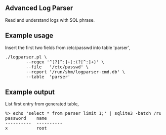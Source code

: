 ## Advanced Log Parser
Read and understand logs with SQL phrase.

## Example usage

Insert the first two fields from /etc/passwd into table 'parser',

<pre>
./logparser.pl \
        --regex '^(?<name>[^:]+):(?<password>[^:]+)' \
        --file   '/etc/passwd' \
        --report '/run/shm/logparser-cmd.db' \
        --table  'parser'
</pre>

## Example output

List first entry from generated table,

<pre>
%> echo 'select * from parser limit 1;' | sqlite3 -batch /run/shm/logparser-cmd.db 
password    name      
----------  ----------
x           root  
</pre>
